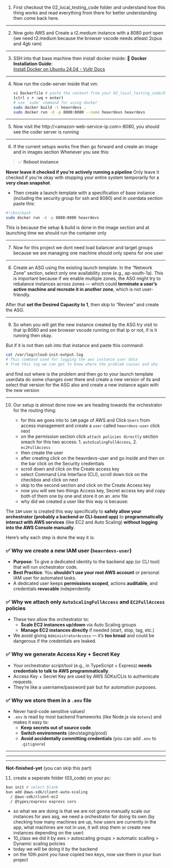 1. First checkout the 02_local_testing_code folder and understand how this thing works and read everything from there for better understanding then come back here.

---

2. Now goto AWS and Create a t2.medium instance with a 8080 port open (we need t2.medium because the browser vscode needs atleast 2cpus and 4gb ram)

---

3. SSH into that base machine then install docker inside: 
   🔗 **Docker Installation Guide**:  
    [Install Docker on Ubuntu 24.04 - Vultr Docs](https://docs.vultr.com/how-to-install-docker-on-ubuntu-24-04)

---

4. Now run the code-server inside that vm:
    ```sh
    vi Dockerfile # paste the content from your 02_local_testing_code/Dockerfile
    (ctrl c + :wq + enter)
    # use `sudo` command for using docker
    sudo docker build -t heavrdevs .
    sudo docker run -d -p 8080:8080 --name heavrdevs heavrdevs 
    ```

---

5. Now visit the http://<amazon-web-service-ip.com>:8080, you should see the coder server is running

---

6. If the current setups works fine then go forward and create an image and in images section Whenever you see this:

> ✅ **Reboot instance**

**Never leave it checked if you're actively running a pipeline**
Only leave it checked if you're okay with stopping your entire system temporarily for a **very clean snapshot**.


- Then create a launch template with a specification of base instance (including the security group for ssh and 8080) and in userdata section paste this:

```sh
#!/bin/bash
sudo docker run -d -p 8080:8080 heavrdevs
```

This is because the setup & build is done in the image section and at launching time we should run the container only 

---

7. Now for this project we dont need load balancer and target groups because we are managing one machine should only opens for one user

---

8. Create an ASG using the existing launch template. In the “Network Zone” section, select only one availability zone (e.g., ap-south-1a).
This is important because if we enable multiple zones, the ASG might try to rebalance instances across zones — which could **terminate a user’s active machine and recreate it in another zone**, which is not user-friendly.

After that **set the Desired Capacity to 1**, then skip to “Review” and create the ASG.


---

9. So when you will get the new instance created by the ASG try visit to that ip:8080 and see browser vscode running on that ip or not, if is it running then okay.

But if it is not then ssh into that instance and paste this command:
```sh
cat /var/log/cloud-init-output.log
# This command used for logging the aws instance user data
# from this log we can get to know where the problem causes and why
```
and find out where is the problem and then go to your launch template userdata do some changes over there and create a new version of its and select that version for the ASG also and create a new instance again with the new version

---

10. Our setup is almost done now we are heading towards the orchestrator for the routing thing:

    - for this we goes into to `IAM` page of AWS and Click `Users` from access management and create a `user` called `heavrdevs-user` click next
    - on the permission section click `attach policies directly` section sreach for this two access: 1. `autoScalingFullAccess`, 2. `ec2FullAccess`
    - then create the user
    - after creating click on the heavrdevs-user and go inside and then on the bar click on the Security credentials
    - scroll down and click on the Create access key
    - select Command Line Interface (CLI), scroll down tick on the checkbox and click on next
    - skip to the second section and click on the Create Access key
    - now you will see two things Access key, Secret access key and copy both of them one by one and store it on an .env file
    - why did we created a user like this way is because:
    
The `IAM` user is created this way specifically to **safely allow your orchestrator (probably a backend or CLI-based app)** to **programmatically interact with AWS services** (like EC2 and Auto Scaling) **without logging into the AWS Console manually**.

Here’s why each step is done the way it is:

### ✅ Why we create a new IAM user (`heavrdevs-user`)
- **Purpose**: To give a dedicated identity to the backend app (or CLI tool) that will run orchestrator code.
- **Best Practice**: You **shouldn’t use your root AWS account** or personal IAM user for automated tasks.
- A dedicated user keeps **permissions scoped**, actions **auditable**, and credentials **revocable** independently.

### ✅ Why we attach only `AutoScalingFullAccess` and `EC2FullAccess` policies
- These two allow the orchestrator to:
  - **Scale EC2 instances up/down** via Auto Scaling groups
  - **Manage EC2 instances directly** if needed (start, stop, tag, etc.)
- We avoid giving `AdministratorAccess` — it’s **too broad** and could be dangerous if the credentials are leaked.

### ✅ Why we generate Access Key + Secret Key
- Your orchestrator script/tool (e.g., in TypeScript + Express) **needs credentials to talk to AWS programmatically**.
- Access Key + Secret Key are used by AWS SDKs/CLIs to authenticate requests.
- They’re like a username/password pair but for automation purposes.

### ✅ Why we store them in a `.env` file
- Never hard-code sensitive values!
- `.env` is read by most backend frameworks (like Node.js via `dotenv`) and makes it easy to:
  - **Keep secrets out of source code**
  - **Switch environments** (dev/staging/prod)
  - **Avoid accidentally committing credentials** (you can add `.env` to `.gitignore`)

---
---
---




**Not-finished-yet** (you can skip this part)

11. create a seperate folder (03_code) on your pc:
```sh
bun init # select blank
bun add @aws-sdk/client-auto-scaling 
  / @aws-sdk/client-ec2 
  / @types/express express cors
```

- so what we are doing is that we are not gonna manually scale our instances for aws asg, we need a orchestrator for doing its own (by checking how many machines are up, how users are currently in the app, what machines are not in use, it will stop them or create new instances depending on the user)
- 10_class we did it by aws > autoscaling groups > automatic scalling > Dynamic scaling policies
- today we will be doing it by the backend
- on the 10th point you have copied two keys, now use them in your bun project